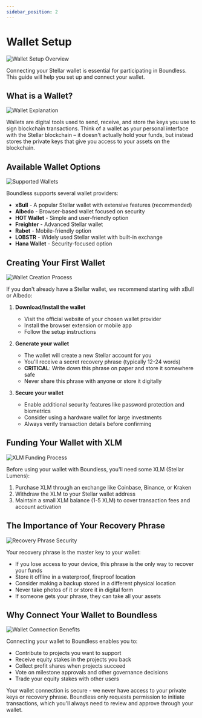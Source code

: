 ```yaml
---
sidebar_position: 2
---
```


# Wallet Setup

<!-- ![Wallet Setup Overview](/img/wallet-setup.png) -->
![Wallet Setup Overview](/img/docusaurus-social-card.jpg)

Connecting your Stellar wallet is essential for participating in Boundless. This guide will help you set up and connect your wallet.

## What is a Wallet?

<!-- ![Wallet Explanation](/img/wallet-explanation.png) -->
![Wallet Explanation](/img/docusaurus-social-card.jpg)

Wallets are digital tools used to send, receive, and store the keys you use to sign blockchain transactions. Think of a wallet as your personal interface with the Stellar blockchain – it doesn't actually hold your funds, but instead stores the private keys that give you access to your assets on the blockchain.

## Available Wallet Options

<!-- ![Supported Wallets](/img/supported-wallets.png) -->
![Supported Wallets](/img/docusaurus-social-card.jpg)

Boundless supports several wallet providers:

- **xBull** - A popular Stellar wallet with extensive features (recommended)
- **Albedo** - Browser-based wallet focused on security
- **HOT Wallet** - Simple and user-friendly option
- **Freighter** - Advanced Stellar wallet 
- **Rabet** - Mobile-friendly option 
- **LOBSTR** - Widely used Stellar wallet with built-in exchange
- **Hana Wallet** - Security-focused option

## Creating Your First Wallet

<!-- ![Wallet Creation Process](/img/wallet-creation.png) -->
![Wallet Creation Process](/img/docusaurus-social-card.jpg)

If you don't already have a Stellar wallet, we recommend starting with xBull or Albedo:

1. **Download/Install the wallet**
   - Visit the official website of your chosen wallet provider
   - Install the browser extension or mobile app
   - Follow the setup instructions

2. **Generate your wallet**
   - The wallet will create a new Stellar account for you
   - You'll receive a secret recovery phrase (typically 12-24 words)
   - **CRITICAL**: Write down this phrase on paper and store it somewhere safe
   - Never share this phrase with anyone or store it digitally

3. **Secure your wallet**
   - Enable additional security features like password protection and biometrics
   - Consider using a hardware wallet for large investments
   - Always verify transaction details before confirming

## Funding Your Wallet with XLM

<!-- ![XLM Funding Process](/img/xlm-funding.png) -->
![XLM Funding Process](/img/docusaurus-social-card.jpg)

Before using your wallet with Boundless, you'll need some XLM (Stellar Lumens):

1. Purchase XLM through an exchange like Coinbase, Binance, or Kraken
2. Withdraw the XLM to your Stellar wallet address
3. Maintain a small XLM balance (1-5 XLM) to cover transaction fees and account activation

## The Importance of Your Recovery Phrase

<!-- ![Recovery Phrase Security](/img/recovery-phrase.png) -->
![Recovery Phrase Security](/img/docusaurus-social-card.jpg)

Your recovery phrase is the master key to your wallet:

- If you lose access to your device, this phrase is the only way to recover your funds
- Store it offline in a waterproof, fireproof location
- Consider making a backup stored in a different physical location
- Never take photos of it or store it in digital form
- If someone gets your phrase, they can take all your assets

## Why Connect Your Wallet to Boundless

<!-- ![Wallet Connection Benefits](/img/wallet-connection.png) -->
![Wallet Connection Benefits](/img/docusaurus-social-card.jpg)

Connecting your wallet to Boundless enables you to:

- Contribute to projects you want to support
- Receive equity stakes in the projects you back
- Collect profit shares when projects succeed
- Vote on milestone approvals and other governance decisions
- Trade your equity stakes with other users

Your wallet connection is secure - we never have access to your private keys or recovery phrase. Boundless only requests permission to initiate transactions, which you'll always need to review and approve through your wallet. 
